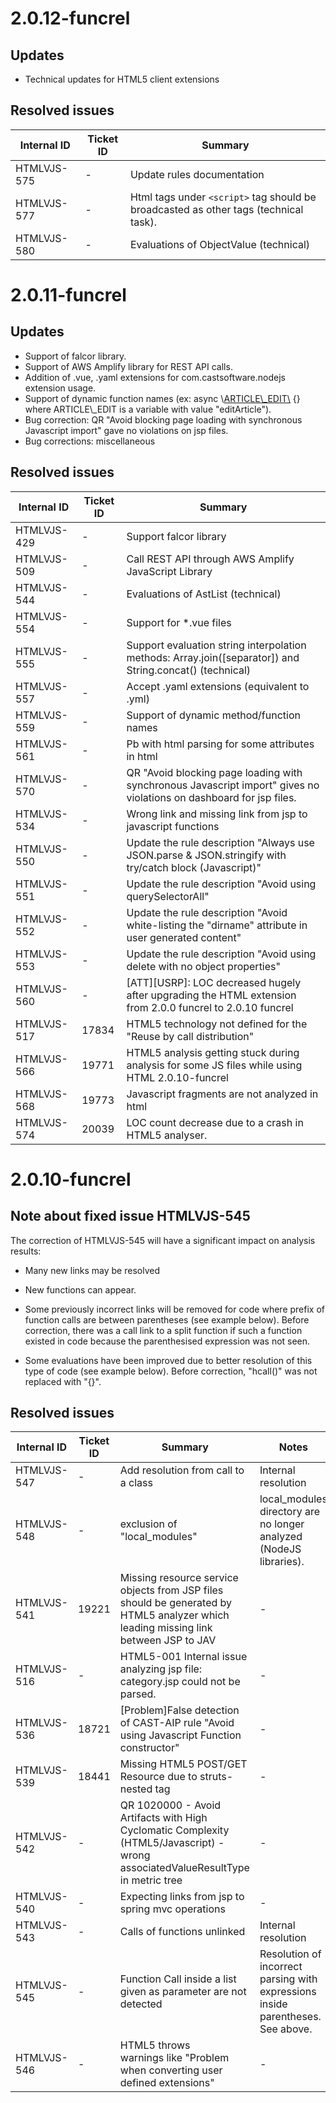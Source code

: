 # 2.0.12-funcrel

## Updates

- Technical updates for HTML5 client extensions

## Resolved issues

| Internal ID | Ticket ID | Summary |
| ----------- | --------- | ------- |
| HTMLVJS-575 | - | Update rules documentation |
| HTMLVJS-577 | - | Html tags under `<script>` tag should be broadcasted as other tags (technical task). |
| HTMLVJS-580 | - | Evaluations of ObjectValue (technical) |

# 2.0.11-funcrel

## Updates

- Support of falcor library.
- Support of AWS Amplify library for REST API calls.
- Addition of .vue, .yaml extensions for com.castsoftware.nodejs extension usage.
- Support of dynamic function names (ex: async \\[ARTICLE\\_EDIT\\]() \{\} where ARTICLE\\_EDIT is a variable with value "editArticle").
- Bug correction: QR "Avoid blocking page loading with synchronous Javascript import" gave no violations on jsp files.
- Bug corrections: miscellaneous

## Resolved issues

| Internal ID | Ticket ID | Summary |
| ----------- | --------- | ------- |
| HTMLVJS-429 | - | Support falcor library |
| HTMLVJS-509 | - | Call REST API through AWS Amplify JavaScript Library |
| HTMLVJS-544 | - | Evaluations of AstList (technical) |
| HTMLVJS-554 | - | Support for *.vue files |
| HTMLVJS-555 | - | Support evaluation string interpolation methods: Array.join([separator]) and String.concat() (technical) |
| HTMLVJS-557 | - | Accept .yaml extensions (equivalent to .yml) |
| HTMLVJS-559 | - | Support of dynamic method/function names |
| HTMLVJS-561 | - | Pb with html parsing for some attributes in html |
| HTMLVJS-570 | - | QR "Avoid blocking page loading with synchronous Javascript import" gives no violations on dashboard for jsp files. |
| HTMLVJS-534 | - | Wrong link and missing link from jsp to javascript functions |
| HTMLVJS-550 | - | Update the rule description "Always use JSON.parse & JSON.stringify with try/catch block (Javascript)" |
| HTMLVJS-551 | - | Update the rule description "Avoid using querySelectorAll" |
| HTMLVJS-552 | - | Update the rule description "Avoid white-listing the "dirname" attribute in user generated content" |
| HTMLVJS-553 | - | Update the rule description "Avoid using delete with no object properties" |
| HTMLVJS-560 | - | [ATT][USRP]: LOC decreased hugely after upgrading the HTML extension from 2.0.0 funcrel to 2.0.10 funcrel |
| HTMLVJS-517 | 17834 | HTML5 technology not defined for the "Reuse by call distribution" |
| HTMLVJS-566 | 19771 | HTML5 analysis getting stuck during analysis for some JS files while using HTML 2.0.10-funcrel |
| HTMLVJS-568 | 19773 | Javascript fragments are not analyzed in html |
| HTMLVJS-574 | 20039 | LOC count decrease due to a crash in HTML5 analyser. |

# 2.0.10-funcrel

## Note about fixed issue HTMLVJS-545

The correction of HTMLVJS-545 will have a significant impact on analysis results:
- Many new links may be resolved
- New functions can appear.
- Some previously incorrect links will be removed for code where prefix of function calls are between parentheses (see example below). Before correction, there was a call link to a split function if such a function existed in code because the parenthesised expression was not seen.

- Some evaluations have been improved due to better resolution of this type of code (see example below). Before correction, "hcall()" was not replaced with "\{\}".

## Resolved issues

| Internal ID | Ticket ID | Summary | Notes |
| ----------- | --------- | ------- | ----- |
| HTMLVJS-547 | - | Add resolution from call to a class | Internal resolution |
| HTMLVJS-548 | - | exclusion of "local_modules" | local_modules directory are no longer analyzed (NodeJS libraries). |
| HTMLVJS-541 | 19221 | Missing resource service objects from JSP files should be generated by HTML5 analyzer which leading missing link between JSP to JAV | - |
| HTMLVJS-516 | - | HTML5-001 Internal issue analyzing jsp file: category.jsp could not be parsed. | - |
| HTMLVJS-536 | 18721 | [Problem]False detection of CAST-AIP rule "Avoid using Javascript Function constructor" | - |
| HTMLVJS-539 | 18441 | Missing HTML5 POST/GET Resource due to struts-nested tag | - |
| HTMLVJS-542 | - | QR 1020000 - Avoid Artifacts with High Cyclomatic Complexity (HTML5/Javascript) - wrong associatedValueResultType in metric tree | - |
| HTMLVJS-540 | - | Expecting links from jsp to spring mvc operations | - |
| HTMLVJS-543 | - | Calls of functions unlinked | Internal resolution |
| HTMLVJS-545 | - | Function Call inside a list given as parameter are not detected | Resolution of incorrect parsing with expressions inside parentheses. See above. |
| HTMLVJS-546 | - | HTML5 throws warnings like "Problem when converting user defined extensions" | - |

